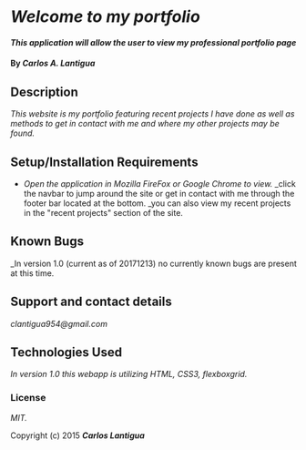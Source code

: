 # _Welcome to my portfolio_

#### _This application will allow the user to view my professional portfolio page_

#### By _**Carlos A. Lantigua**_

## Description

_This website is my portfolio featuring recent projects I have done as well as methods to get in contact with me and where my other projects may be found._

## Setup/Installation Requirements

* _Open the application in Mozilla FireFox or Google Chrome to view._
_click the navbar to jump around the site or get in contact with me through the footer bar located at the bottom.
_you can also view my recent projects in the "recent projects" section of the site.


## Known Bugs

_In version 1.0 (current as of 20171213) no currently known bugs are present at this time.

## Support and contact details

_clantigua954@gmail.com_

## Technologies Used

_In version 1.0 this webapp is utilizing HTML, CSS3, flexboxgrid._

### License

*MIT.*

Copyright (c) 2015 **_Carlos Lantigua_**
